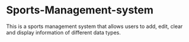 # Sports-Management-system
This is a sports management system that allows users to add, edit, clear and display information of different data types.

